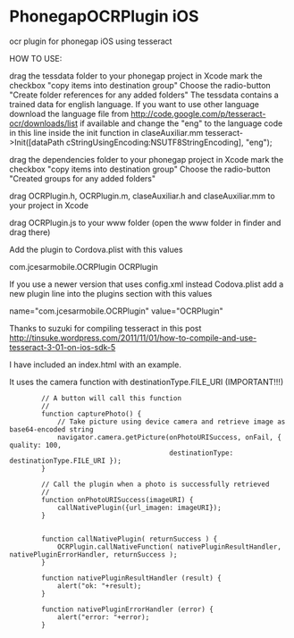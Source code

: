 PhonegapOCRPlugin iOS
=================

ocr plugin for phonegap iOS using tesseract

HOW TO USE:

drag the tessdata folder to your phonegap project in Xcode
mark the checkbox "copy items into destination group"
Choose the radio-button "Create folder references for any added folders"
The tessdata contains a trained data for english language. 
If you want to use other language download the language file from http://code.google.com/p/tesseract-ocr/downloads/list if available and change the "eng"
to the language code in this line inside the init function in claseAuxiliar.mm
tesseract->Init([dataPath cStringUsingEncoding:NSUTF8StringEncoding], "eng");

drag the dependencies folder to your phonegap project in Xcode
mark the checkbox "copy items into destination group"
Choose the radio-button "Created groups for any added folders" 

drag OCRPlugin.h, OCRPlugin.m, claseAuxiliar.h and claseAuxiliar.mm to your project in Xcode

drag OCRPlugin.js to your www folder (open the www folder in finder and drag there)

Add the plugin to Cordova.plist with this values

com.jcesarmobile.OCRPlugin   OCRPlugin

If you use a newer version that uses config.xml instead Codova.plist add a new plugin line into the plugins section with this values


name="com.jcesarmobile.OCRPlugin" value="OCRPlugin"




Thanks to suzuki for compiling tesseract in this post
http://tinsuke.wordpress.com/2011/11/01/how-to-compile-and-use-tesseract-3-01-on-ios-sdk-5

I have included an index.html with an example.

It uses the camera function with destinationType.FILE_URI (IMPORTANT!!!)


            // A button will call this function
            //
            function capturePhoto() {
                // Take picture using device camera and retrieve image as base64-encoded string
                navigator.camera.getPicture(onPhotoURISuccess, onFail, { quality: 100,
                                            destinationType: destinationType.FILE_URI });
            }
            
            // Call the plugin when a photo is successfully retrieved
            //
            function onPhotoURISuccess(imageURI) {
                callNativePlugin({url_imagen: imageURI});
            }
            

            function callNativePlugin( returnSuccess ) { 
                OCRPlugin.callNativeFunction( nativePluginResultHandler, nativePluginErrorHandler, returnSuccess ); 
            } 
            
            function nativePluginResultHandler (result) { 
                alert("ok: "+result);
            } 
            
            function nativePluginErrorHandler (error) { 
                alert("error: "+error);
            }



